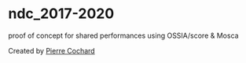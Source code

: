 # ndc_2017-2020
proof of concept for shared performances using OSSIA/score &amp; Mosca

Created by [Pierre Cochard](https://github.com/pchdev)

